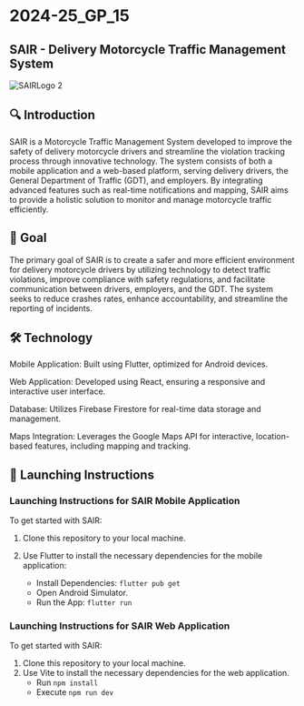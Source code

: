 # 2024-25_GP_15
## SAIR - Delivery Motorcycle Traffic Management System



![SAIRLogo 2](https://github.com/user-attachments/assets/b97c9d99-f04c-4678-a45a-f7f13a9d49f9)



## :mag: Introduction
SAIR is a Motorcycle Traffic Management System developed to improve the safety of delivery motorcycle drivers and streamline the violation tracking process through innovative technology. The system consists of both a mobile application and a web-based platform, serving delivery drivers, the General Department of Traffic (GDT), and employers. By integrating advanced features such as real-time notifications and mapping, SAIR aims to provide a holistic solution to monitor and manage motorcycle traffic efficiently.

## :dart: Goal
The primary goal of SAIR is to create a safer and more efficient environment for delivery motorcycle drivers by utilizing technology to detect traffic violations, improve compliance with safety regulations, and facilitate communication between drivers, employers, and the GDT. The system seeks to reduce crashes rates, enhance accountability, and streamline the reporting of incidents.

## :hammer_and_wrench: Technology
Mobile Application: Built using Flutter, optimized for Android devices.

Web Application: Developed using React, ensuring a responsive and interactive user interface.

Database: Utilizes Firebase Firestore for real-time data storage and management.

Maps Integration: Leverages the Google Maps API for interactive, location-based features, including mapping and tracking.

## :memo: Launching Instructions
### Launching Instructions for SAIR Mobile Application 

To get started with SAIR:

1. Clone this repository to your local machine.
2. Use Flutter to install the necessary dependencies for the mobile application:
   
   - Install Dependencies: `flutter pub get`
   - Open Android Simulator.
   - Run the App: `flutter run`
   
### Launching Instructions for SAIR Web Application 
To get started with SAIR:
1. Clone this repository to your local machine.
2. Use Vite to install the necessary dependencies for the web application.
   - Run `npm install`
   - Execute `npm run dev`


